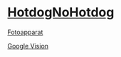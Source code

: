 # [HotdogNoHotdog](https://www.youtube.com/watch?v=ACmydtFDTGs)

[Fotoapparat](https://github.com/RedApparat/Fotoapparat)

[Google Vision](https://cloud.google.com/vision/)
